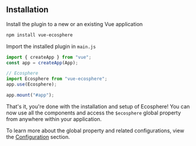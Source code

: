 ## Installation

Install the plugin to a new or an existing Vue application

```bash
npm install vue-ecosphere
```

Import the installed plugin in `main.js`

```js
import { createApp } from "vue";
const app = createApp(App);

// Ecosphere
import Ecosphere from "vue-ecosphere";
app.use(Ecosphere);

app.mount("#app");
```

That's it, you're done with the installation and setup of Ecosphere! You can now use all the components and access the `$ecosphere` global property from anywhere within your application.

To learn more about the global property and related configurations, view the [Configuration](/guide/configuration) section.
